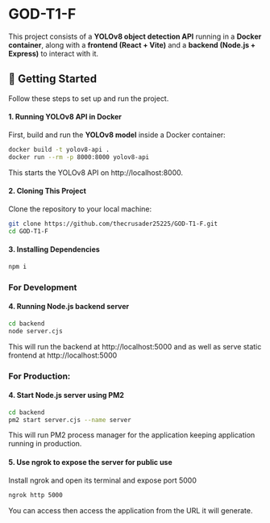 # GOD-T1-F

This project consists of a **YOLOv8 object detection API** running in a **Docker container**, along with a **frontend (React + Vite)** and a **backend (Node.js + Express)** to interact with it.

## 🚀 Getting Started

Follow these steps to set up and run the project.

#### 1️. Running YOLOv8 API in Docker

First, build and run the **YOLOv8 model** inside a Docker container:

```sh
docker build -t yolov8-api .
docker run --rm -p 8000:8000 yolov8-api
```

This starts the YOLOv8 API on http://localhost:8000.

#### 2️. Cloning This Project

Clone the repository to your local machine:

```sh
git clone https://github.com/thecrusader25225/GOD-T1-F.git
cd GOD-T1-F
```

#### 3️. Installing Dependencies

```sh
npm i
```


### For Development

#### 4. Running Node.js backend server

```sh
cd backend
node server.cjs
```

This will run the backend at http://localhost:5000 and as well as serve static frontend at http://localhost:5000

### For Production:

#### 4. Start Node.js server using PM2

```sh
cd backend
pm2 start server.cjs --name server
```

This will run PM2 process manager for the application keeping application running in production.

#### 5. Use ngrok to expose the server for public use

Install ngrok and open its terminal and expose port 5000

```sh
ngrok http 5000
```

You can access then access the application from the URL it will generate.
